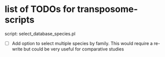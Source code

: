 # list of TODOs for transposome-scripts
script: select_database_species.pl
 - [ ] Add option to select multiple species by family. This would require a re-write but could be very useful for
       comparative studies